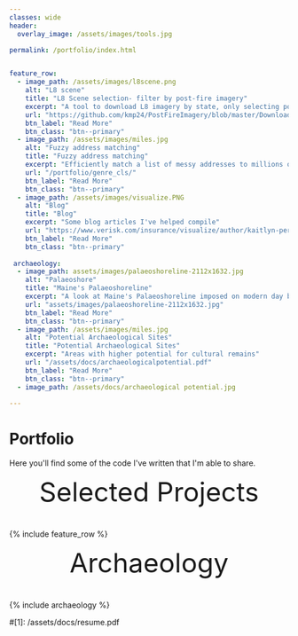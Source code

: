 ```yaml
---
classes: wide
header:
  overlay_image: /assets/images/tools.jpg

permalink: /portfolio/index.html


feature_row:
  - image_path: /assets/images/l8scene.png
    alt: "L8 scene"
    title: "L8 Scene selection- filter by post-fire imagery"
    excerpt: "A tool to download L8 imagery by state, only selecting post-fire imagery"
    url: "https://github.com/kmp24/PostFireImagery/blob/master/Download_L8Imagery_Post_Fire.ipynb"
    btn_label: "Read More"
    btn_class: "btn--primary"	
  - image_path: /assets/images/miles.jpg
    alt: "Fuzzy address matching"
    title: "Fuzzy address matching"
    excerpt: "Efficiently match a list of messy addresses to millions of address records"
    url: "/portfolio/genre_cls/"
    btn_label: "Read More"
    btn_class: "btn--primary"	
  - image_path: /assets/images/visualize.PNG
    alt: "Blog"
    title: "Blog"
    excerpt: "Some blog articles I've helped compile"
    url: "https://www.verisk.com/insurance/visualize/author/kaitlyn-perham/"
    btn_label: "Read More"
    btn_class: "btn--primary"
    
 archaeology:
  - image_path: assets/images/palaeoshoreline-2112x1632.jpg
    alt: "Palaeoshore"
    title: "Maine's Palaeoshoreline"
    excerpt: "A look at Maine's Palaeoshoreline imposed on modern day boundaries"
    url: "assets/images/palaeoshoreline-2112x1632.jpg"
    btn_label: "Read More"
    btn_class: "btn--primary"	
  - image_path: /assets/images/miles.jpg
    alt: "Potential Archaeological Sites"
    title: "Potential Archaeological Sites"
    excerpt: "Areas with higher potential for cultural remains"
    url: "/assets/docs/archaeologicalpotential.pdf"
    btn_label: "Read More"
    btn_class: "btn--primary"	
  - image_path: /assets/docs/archaeological potential.jpg

---
```


# Portfolio

Here you'll find some of the code I've written that I'm able to share.


<div style="margin-bottom:1cm" align="center"><font size="55">Selected Projects</font></div>

{% include feature_row %}

<div style="margin-bottom:1cm" align="center"><font size="55">Archaeology</font></div>

{% include archaeology %}

<!------------------------------- FOOTER --------------------------------->

#[1]: /assets/docs/resume.pdf

